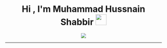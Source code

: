 
<h1 align="center">Hi , I'm Muhammad Hussnain Shabbir <img src="https://media.giphy.com/media/hvRJCLFzcasrR4ia7z/giphy.gif" width="35"></h1>
<p align="center">
  <a href="https://github.com/DenverCoder1/readme-typing-svg"><img src="https://readme-typing-svg.herokuapp.com?lines=Full+Stack+Engineer;Senior+Software+Engineer;Exploits+Developer;&center=true&width=500&height=50"></a>
</p>
<hr/>
